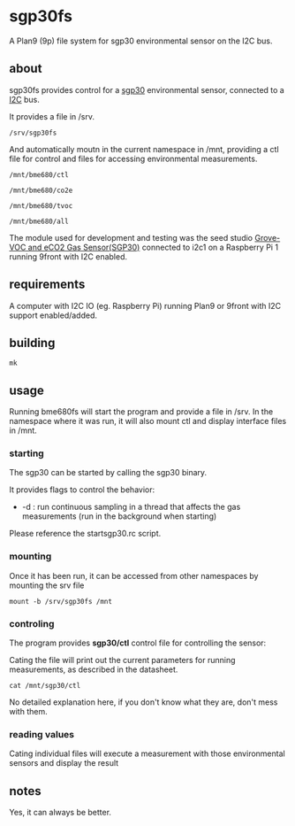 # sgp30fs
A Plan9 (9p) file system for sgp30 environmental sensor on the I2C bus.

## about

sgp30fs provides control for a [sgp30](https://sensirion.com/products/catalog/SGP30/) environmental sensor, connected to a [I2C](https://en.wikipedia.org/wiki/I%C2%B2C) bus.

It provides a file in /srv.

`/srv/sgp30fs`

And automatically moutn in the current namespace in /mnt, providing a ctl file for control and files for accessing environmental measurements.

`/mnt/bme680/ctl`

`/mnt/bme680/co2e`

`/mnt/bme680/tvoc`

`/mnt/bme680/all`


The  module used for development and testing was the seed studio [Grove-VOC and eCO2 Gas Sensor(SGP30)](https://wiki.seeedstudio.com/Grove-VOC_and_eCO2_Gas_Sensor-SGP30/) connected to i2c1 on a Raspberry Pi 1 running 9front with I2C enabled.

## requirements

A computer with I2C IO (eg. Raspberry Pi) running Plan9 or 9front with I2C support enabled/added.

## building

`mk`

## usage

Running bme680fs will start the program and provide a file in /srv. In the namespace where it was run, it will also mount ctl and display interface files in /mnt.

### starting

The sgp30 can be started by calling the sgp30 binary.

It provides flags to control the behavior:

- -d : run continuous sampling in a thread that affects the gas measurements (run in the background when starting)

Please reference the startsgp30.rc script.

### mounting

Once it has been run, it can be accessed from other namespaces by mounting the srv file

`mount -b /srv/sgp30fs /mnt`

### controling

The program provides __sgp30/ctl__ control file for controlling the sensor:

Cating the file will print out the current parameters for running measurements, as described in the datasheet.

`cat /mnt/sgp30/ctl`

No detailed explanation here, if you don't know what they are, don't mess with them.

### reading values

Cating individual files will execute a measurement with those environmental sensors and display the result

## notes

Yes, it can always be better.
